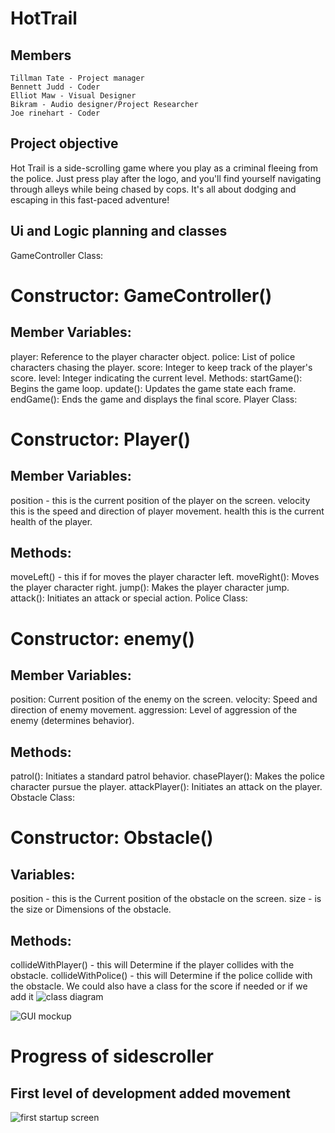 # HotTrail

## Members
    Tillman Tate - Project manager
    Bennett Judd - Coder
    Elliot Maw - Visual Designer
    Bikram - Audio designer/Project Researcher
    Joe rinehart - Coder
    
## Project objective
Hot Trail is a side-scrolling game where you play as a criminal fleeing from the police.
Just press play after the logo, and you'll find yourself navigating through alleys while being chased by cops.
It's all about dodging and escaping in this fast-paced adventure!
## Ui and Logic planning and classes
GameController Class:

# Constructor: GameController()
## Member Variables:
player: Reference to the player character object.
police: List of police characters chasing the player.
score: Integer to keep track of the player's score.
level: Integer indicating the current level.
Methods:
startGame(): Begins the game loop.
update(): Updates the game state each frame.
endGame(): Ends the game and displays the final score.
Player Class:

# Constructor: Player()
## Member Variables:
position - this is the current position of the player on the screen.
velocity this is the speed and direction of player movement.
health this is the current health of the player.
## Methods:
moveLeft() - this if for moves the player character left.
moveRight(): Moves the player character right.
jump(): Makes the player character jump.
attack(): Initiates an attack or special action.
Police Class:


# Constructor: enemy()
## Member Variables:
position: Current position of the enemy on the screen.
velocity: Speed and direction of enemy movement.
aggression: Level of aggression of the enemy (determines behavior).
## Methods:
patrol(): Initiates a standard patrol behavior.
chasePlayer(): Makes the police character pursue the player.
attackPlayer(): Initiates an attack on the player.
Obstacle Class:

# Constructor: Obstacle()
## Variables:
position - this is the Current position of the obstacle on the screen.
size - is the size or Dimensions of the obstacle.
## Methods:
collideWithPlayer() - this will Determine if the player collides with the obstacle.
collideWithPolice() - this will Determine if the police collide with the obstacle.
We could also have a class for the score if needed or if we add it
![class diagram](https://github.com/DONALD-DUNK/SideScroller/blob/main/images/Screenshot%202024-02-20%20at%209.33.23%20AM.png?raw=true)

![GUI mockup](https://github.com/DONALD-DUNK/SideScroller/blob/main/images/image.jpg?raw=true)

# Progress of sidescroller
## First level of development added movement
![first startup screen](https://github.com/DONALD-DUNK/SideScroller/blob/main/images/Screenshot%202024-02-22%20at%209.18.09%20AM.png?raw=true)

